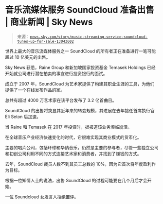 <!--yml

category: 未分类

date: 2024-05-27 14:36:36

-->

# 音乐流媒体服务 SoundCloud 准备出售 | 商业新闻 | Sky News

> 来源：[`news.sky.com/story/music-streaming-service-soundcloud-tunes-up-for-sale-13043602`](https://news.sky.com/story/music-streaming-service-soundcloud-tunes-up-for-sale-13043602)

世界上最大的音乐流媒体服务之一 SoundCloud 的所有者正在准备进行一笔可能超过 10 亿美元的出售。

Sky News 获悉，Raine Group 和新加坡国家投资基金 Temasek Holdings 已经开始就公司进行潜在拍卖的事宜进行投资银行的面试。

成立于 2007 年，SoundCloud 为艺术家提供了构建其职业生涯的工具，为他们提供了一个在线发布作品的家。

总共有超过 4000 万艺术家在该平台发布了 3.2 亿首曲目。

SoundCloud 的出售将突显其近年来的转变规模，其进展在去年接任首席执行官 Eli Seton 后加速。

[](/download-app)

当 Raine 和 Temasek 在 2017 年投资时，据报道该业务濒临崩溃。

在全球音乐产业经济快速变化的时代，它很难实现其商业模式的货币化。

主要的唱片公司，包括环球和华纳音乐，仍然是主要的参与者，尽管一些独立公司和初创公司利用不同的方式连接艺术家和消费者，并找到了赚钱的方式。

去年，SoundCloud 裁员人数不到其员工总数的 10%，因为它首次将年度盈利作为目标。

根据一位知情人士的说法，出售 SoundCloud 的过程可能要在几个月后才会开始。

一位 Soundcloud 女发言人拒绝置评。

